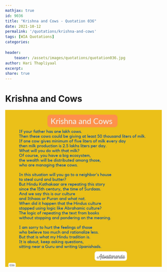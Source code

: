 ```yaml
---
mathjax: true
id: 9036
title: "Krishna and Cows - Quotation 036"
date: 2021-10-12
permalink: '/quotations/krishna-and-cows'
tags: [WIA Quotations] 
categories: 

header:
    teaser: /assets/images/quotations/quotation036.jpg
author: Hari Thapliyaal 
excerpt:
share: true 
---
```


# Krishna and Cows

![Krishna and Cows](/assets/images/quotations/quotation036.jpg)
